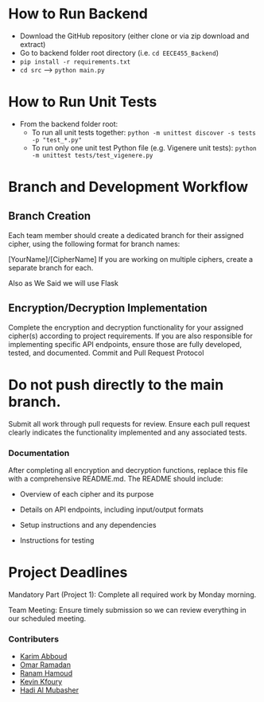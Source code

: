 # How to Run Backend
- Download the GitHub repository (either clone or via zip download and extract)
- Go to backend folder root directory (i.e. `cd EECE455_Backend`)
- `pip install -r requirements.txt`
- `cd src` --> `python main.py`

# How to Run Unit Tests
- From the backend folder root:
    * To run all unit tests together: `python -m unittest discover -s tests -p "test_*.py"`
    * To run only one unit test Python file (e.g. Vigenere unit tests): `python -m unittest tests/test_vigenere.py`


# Branch and Development Workflow

## Branch Creation
Each team member should create a dedicated branch for their assigned cipher, using the following format for branch names:

[YourName]/[CipherName]
If you are working on multiple ciphers, create a separate branch for each.

Also as We Said we will use Flask

## Encryption/Decryption Implementation

Complete the encryption and decryption functionality for your assigned cipher(s) according to project requirements.
If you are also responsible for implementing specific API endpoints, ensure those are fully developed, tested, and documented.
Commit and Pull Request Protocol

# Do not push directly to the main branch.
Submit all work through pull requests for review. Ensure each pull request clearly indicates the functionality implemented and any associated tests.

### Documentation
After completing all encryption and decryption functions, replace this file with a comprehensive README.md. The README should include:

- Overview of each cipher and its purpose

- Details on API endpoints, including input/output formats
- Setup instructions and any dependencies
- Instructions for testing


# Project Deadlines
Mandatory Part (Project 1):
Complete all required work by Monday morning.

Team Meeting:
Ensure timely submission so we can review everything in our scheduled meeting.

### Contributers
- [Karim Abboud](https://github.com/Kaa75)
- [Omar Ramadan](https://github.com/omarram811)
- [Ranam Hamoud](https://github.com/ranamkhamoud)
- [Kevin Kfoury](https://github.com/SeeKraken1)
- [Hadi Al Mubasher](https://github.com/hadi-mubasher)

